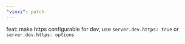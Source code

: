 ```yaml
---
"vinxi": patch
---
```


feat: make https configurable for dev, use `server.dev.https: true` or `server.dev.https: options`
